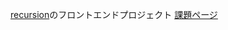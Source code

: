 [recursion](https://recursionist.io/)のフロントエンドプロジェクト
[課題ページ](https://recursionist.io/dashboard/course/15/lesson/564)